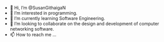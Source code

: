 - 👋 Hi, I’m @SusanGithaigaN
- 👀 I’m interested in programming.
- 🌱 I’m currently learning Software Engineering.
- 💞️ I’m looking to collaborate on the design and development of computer networking software.
- 📫 How to reach me ...


<!---
SusanGithaigaN/SusanGithaigaN is a ✨ special ✨ repository because its `README.md` (this file) appears on your GitHub profile.
You can click the Preview link to take a look at your changes.
--->
